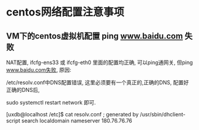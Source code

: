 # centos网络配置注意事项



## VM下的centos虚拟机配置 ping www.baidu.com 失败

NAT配置,    ifcfg-ens33 或 ifcfg-eth0 里面的配置均正确, 可以ping通网关, 但ping www.baidu.com失败, 原因:



/etc/resolv.conf中DNS配置错误, 这里必须要有一个真正的,正确的DNS,  配置好正确的DNS后, 

sudo systemctl restart network   即可.

[uxdb@localhost /etc]$ cat resolv.conf
; generated by /usr/sbin/dhclient-script
search localdomain
nameserver 180.76.76.76



